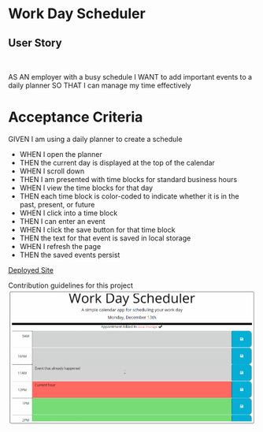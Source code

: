 # Work Day Scheduler

## User Story

<br>

AS AN employer with a busy schedule
I WANT to add important events to a daily planner
SO THAT I can manage my time effectively

# Acceptance Criteria

GIVEN I am using a daily planner to create a schedule
<br>

<ul>
<li>WHEN I open the planner</li>
<li>THEN the current day is displayed at the top of the calendar</li>
<li>WHEN I scroll down</li>
<li>THEN I am presented with time blocks for standard business hours</li>
<li>WHEN I view the time blocks for that day</li>
<li>THEN each time block is color-coded to indicate whether it is in the past, present, or future</li>
<li>WHEN I click into a time block</li>
<li>THEN I can enter an event</li>
<li>WHEN I click the save button for that time block</li>
<li>THEN the text for that event is saved in local storage</li>
<li>WHEN I refresh the page</li>
<li>THEN the saved events persist</li>
</ul>

[Deployed Site](placeholder)

Contribution guidelines for this project
<img src="./assets/images/work-schedule-capture.PNG" alt="work day scheduler screenshot" />
